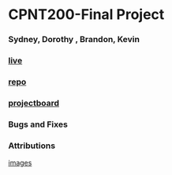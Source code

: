 # CPNT200-Final Project 

### Sydney, Dorothy , Brandon, Kevin
### [live](https://cpnt200-final-blog.netlify.app/)
### [repo](https://github.com/sydneyYYC/cpnt200-final-blog)
### [projectboard](https://github.com/users/sydneyYYC/projects/7)
### Bugs and Fixes

### Attributions

[images](https://unsplash.com/)
